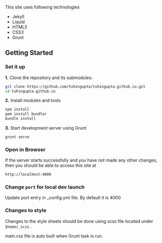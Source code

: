 

This site uses following technologies
* Jekyll 
* Liquid
* HTML5
* CSS3
* Grunt


## Getting Started

### Set it up


**1\.** Clone the repository and its submodules:

```bash
git clone https://github.com/tuhingupta/tuhingupta.github.io.git
cd tuhingupta.github.io
```

**2\.** Install modules and tools

```bash
npm install
gem install bundler
bundle install
```
**3\.** Start development server using Grunt

```bash
grunt serve
```

### Open in Browser
If the server starts successfully and you have not made any other changes, then you should be able to access this site at 

```bash
http://localhost:4000
```

### Change ``` port ``` for local dev launch

Update port entry in _config.yml file. By default it is 4000

### Changes to style

Changes to the style sheets should be done using scss file located under ``` $home/_scss ``` .

main.css file is auto built when Grunt task is run.

